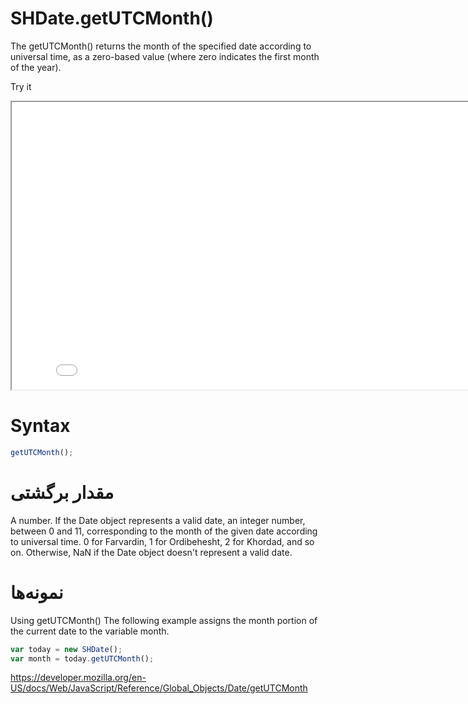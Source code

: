 # SHDate.getUTCMonth()

The getUTCMonth() returns the month of the specified date according to universal time, as a zero-based value (where zero indicates the first month of the year).

Try it

<iframe style="width: 830px; height: 460px;" src="/SHDateTime-js/examples/live.html?function=getHours" title="MDN Web Docs Interactive Example" loading="lazy"></iframe>
<br/>

# Syntax

```js
getUTCMonth();
```

# مقدار برگشتی

A number. If the Date object represents a valid date, an integer number, between 0 and 11, corresponding to the month of the given date according to universal time. 0 for Farvardin, 1 for Ordibehesht, 2 for Khordad, and so on. Otherwise, NaN if the Date object doesn't represent a valid date.

# نمونه‌ها

Using getUTCMonth()
The following example assigns the month portion of the current date to the variable month.

```js
var today = new SHDate();
var month = today.getUTCMonth();
```

https://developer.mozilla.org/en-US/docs/Web/JavaScript/Reference/Global_Objects/Date/getUTCMonth
